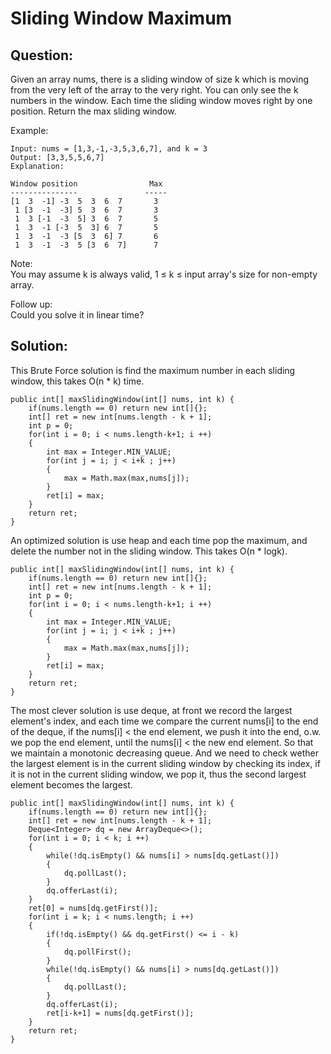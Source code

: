 # Sliding Window Maximum

## Question:

Given an array nums, there is a sliding window of size k which is moving from the very left of the array to the very right. You can only see the k numbers in the window. Each time the sliding window moves right by one position. Return the max sliding window.  

Example:

    Input: nums = [1,3,-1,-3,5,3,6,7], and k = 3
    Output: [3,3,5,5,6,7] 
    Explanation: 

    Window position                Max
    ---------------               -----
    [1  3  -1] -3  5  3  6  7       3
     1 [3  -1  -3] 5  3  6  7       3
     1  3 [-1  -3  5] 3  6  7       5
     1  3  -1 [-3  5  3] 6  7       5
     1  3  -1  -3 [5  3  6] 7       6
     1  3  -1  -3  5 [3  6  7]      7
Note:  
You may assume k is always valid, 1 ≤ k ≤ input array's size for non-empty array.

Follow up:  
Could you solve it in linear time?


## Solution:

This Brute Force solution is find the maximum number in each sliding window, this takes O(n * k) time. 

    public int[] maxSlidingWindow(int[] nums, int k) {
        if(nums.length == 0) return new int[]{};
        int[] ret = new int[nums.length - k + 1];
        int p = 0;
        for(int i = 0; i < nums.length-k+1; i ++)
        {
            int max = Integer.MIN_VALUE;
            for(int j = i; j < i+k ; j++)
            {
                max = Math.max(max,nums[j]);
            }
            ret[i] = max;
        }
        return ret;
    } 

An optimized solution is use heap and each time pop the maximum, and delete the number not in the sliding window. This takes O(n * logk).

    public int[] maxSlidingWindow(int[] nums, int k) {
        if(nums.length == 0) return new int[]{};
        int[] ret = new int[nums.length - k + 1];
        int p = 0;
        for(int i = 0; i < nums.length-k+1; i ++)
        {
            int max = Integer.MIN_VALUE;
            for(int j = i; j < i+k ; j++)
            {
                max = Math.max(max,nums[j]);
            }
            ret[i] = max;
        }
        return ret;
    }

The most clever solution is use deque, at front we record the largest element's index, and each time we compare the current nums[i] to the end of the deque, if the nums[i] < the end element, we push it into the end, o.w. we pop the end element, until the nums[i] < the new end element. So that we maintain a monotonic decreasing queue. And we need to check wether the largest element is in the current sliding window by checking its index, if it is not in the current sliding window, we pop it, thus the second largest element becomes the largest. 

    public int[] maxSlidingWindow(int[] nums, int k) {
        if(nums.length == 0) return new int[]{};
        int[] ret = new int[nums.length - k + 1];
        Deque<Integer> dq = new ArrayDeque<>();
        for(int i = 0; i < k; i ++)
        {
            while(!dq.isEmpty() && nums[i] > nums[dq.getLast()])
            {
                dq.pollLast();
            }
            dq.offerLast(i);
        }
        ret[0] = nums[dq.getFirst()];
        for(int i = k; i < nums.length; i ++)
        {
            if(!dq.isEmpty() && dq.getFirst() <= i - k)
            {
                dq.pollFirst();
            }
            while(!dq.isEmpty() && nums[i] > nums[dq.getLast()])
            {
                dq.pollLast();
            }
            dq.offerLast(i);
            ret[i-k+1] = nums[dq.getFirst()];
        }
        return ret;
    }
